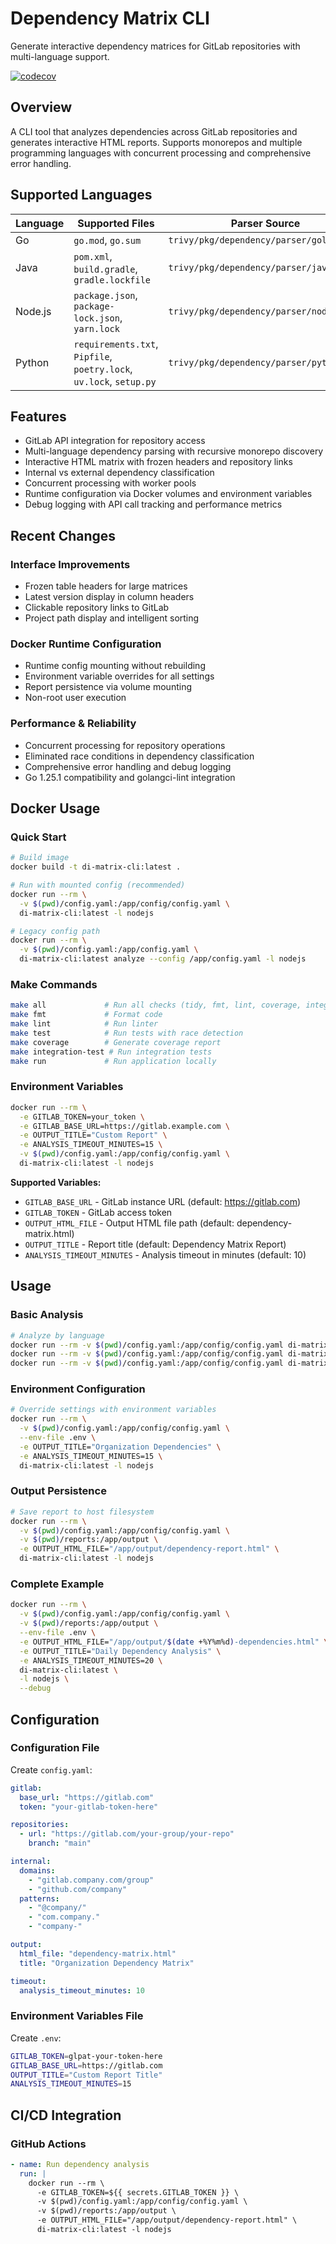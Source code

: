 # Dependency Matrix CLI

Generate interactive dependency matrices for GitLab repositories with multi-language support.

[![codecov](https://codecov.io/gh/smirnoffmg/di-matrix-cli/graph/badge.svg?token=QODUOL3T3V)](https://codecov.io/gh/smirnoffmg/di-matrix-cli)

## Overview

A CLI tool that analyzes dependencies across GitLab repositories and generates interactive HTML reports. Supports monorepos and multiple programming languages with concurrent processing and comprehensive error handling.

## Supported Languages

| Language | Supported Files                                                     | Parser Source                            |
| -------- | ------------------------------------------------------------------- | ---------------------------------------- |
| Go       | `go.mod`, `go.sum`                                                  | `trivy/pkg/dependency/parser/golang/mod` |
| Java     | `pom.xml`, `build.gradle`, `gradle.lockfile`                        | `trivy/pkg/dependency/parser/java`       |
| Node.js  | `package.json`, `package-lock.json`, `yarn.lock`                    | `trivy/pkg/dependency/parser/nodejs`     |
| Python   | `requirements.txt`, `Pipfile`, `poetry.lock`, `uv.lock`, `setup.py` | `trivy/pkg/dependency/parser/python`     |

## Features

- GitLab API integration for repository access
- Multi-language dependency parsing with recursive monorepo discovery
- Interactive HTML matrix with frozen headers and repository links
- Internal vs external dependency classification
- Concurrent processing with worker pools
- Runtime configuration via Docker volumes and environment variables
- Debug logging with API call tracking and performance metrics

## Recent Changes

### Interface Improvements
- Frozen table headers for large matrices
- Latest version display in column headers
- Clickable repository links to GitLab
- Project path display and intelligent sorting

### Docker Runtime Configuration
- Runtime config mounting without rebuilding
- Environment variable overrides for all settings
- Report persistence via volume mounting
- Non-root user execution

### Performance & Reliability
- Concurrent processing for repository operations
- Eliminated race conditions in dependency classification
- Comprehensive error handling and debug logging
- Go 1.25.1 compatibility and golangci-lint integration

## Docker Usage

### Quick Start

```bash
# Build image
docker build -t di-matrix-cli:latest .

# Run with mounted config (recommended)
docker run --rm \
  -v $(pwd)/config.yaml:/app/config/config.yaml \
  di-matrix-cli:latest -l nodejs

# Legacy config path
docker run --rm \
  -v $(pwd)/config.yaml:/app/config.yaml \
  di-matrix-cli:latest analyze --config /app/config.yaml -l nodejs
```

### Make Commands

```bash
make all             # Run all checks (tidy, fmt, lint, coverage, integration-test)
make fmt             # Format code
make lint            # Run linter
make test            # Run tests with race detection
make coverage        # Generate coverage report
make integration-test # Run integration tests
make run             # Run application locally
```

### Environment Variables

```bash
docker run --rm \
  -e GITLAB_TOKEN=your_token \
  -e GITLAB_BASE_URL=https://gitlab.example.com \
  -e OUTPUT_TITLE="Custom Report" \
  -e ANALYSIS_TIMEOUT_MINUTES=15 \
  -v $(pwd)/config.yaml:/app/config/config.yaml \
  di-matrix-cli:latest -l nodejs
```

**Supported Variables:**
- `GITLAB_BASE_URL` - GitLab instance URL (default: https://gitlab.com)
- `GITLAB_TOKEN` - GitLab access token
- `OUTPUT_HTML_FILE` - Output HTML file path (default: dependency-matrix.html)
- `OUTPUT_TITLE` - Report title (default: Dependency Matrix Report)
- `ANALYSIS_TIMEOUT_MINUTES` - Analysis timeout in minutes (default: 10)

## Usage

### Basic Analysis

```bash
# Analyze by language
docker run --rm -v $(pwd)/config.yaml:/app/config/config.yaml di-matrix-cli:latest -l nodejs
docker run --rm -v $(pwd)/config.yaml:/app/config/config.yaml di-matrix-cli:latest -l go
docker run --rm -v $(pwd)/config.yaml:/app/config/config.yaml di-matrix-cli:latest -l python
```

### Environment Configuration

```bash
# Override settings with environment variables
docker run --rm \
  -v $(pwd)/config.yaml:/app/config/config.yaml \
  --env-file .env \
  -e OUTPUT_TITLE="Organization Dependencies" \
  -e ANALYSIS_TIMEOUT_MINUTES=15 \
  di-matrix-cli:latest -l nodejs
```

### Output Persistence

```bash
# Save report to host filesystem
docker run --rm \
  -v $(pwd)/config.yaml:/app/config/config.yaml \
  -v $(pwd)/reports:/app/output \
  -e OUTPUT_HTML_FILE="/app/output/dependency-report.html" \
  di-matrix-cli:latest -l nodejs
```

### Complete Example

```bash
docker run --rm \
  -v $(pwd)/config.yaml:/app/config/config.yaml \
  -v $(pwd)/reports:/app/output \
  --env-file .env \
  -e OUTPUT_HTML_FILE="/app/output/$(date +%Y%m%d)-dependencies.html" \
  -e OUTPUT_TITLE="Daily Dependency Analysis" \
  -e ANALYSIS_TIMEOUT_MINUTES=20 \
  di-matrix-cli:latest \
  -l nodejs \
  --debug
```

## Configuration

### Configuration File

Create `config.yaml`:

```yaml
gitlab:
  base_url: "https://gitlab.com"
  token: "your-gitlab-token-here"

repositories:
  - url: "https://gitlab.com/your-group/your-repo"
    branch: "main"

internal:
  domains:
    - "gitlab.company.com/group"
    - "github.com/company"
  patterns:
    - "@company/"
    - "com.company."
    - "company-"

output:
  html_file: "dependency-matrix.html"
  title: "Organization Dependency Matrix"

timeout:
  analysis_timeout_minutes: 10
```

### Environment Variables File

Create `.env`:

```bash
GITLAB_TOKEN=glpat-your-token-here
GITLAB_BASE_URL=https://gitlab.com
OUTPUT_TITLE="Custom Report Title"
ANALYSIS_TIMEOUT_MINUTES=15
```

## CI/CD Integration

### GitHub Actions

```yaml
- name: Run dependency analysis
  run: |
    docker run --rm \
      -e GITLAB_TOKEN=${{ secrets.GITLAB_TOKEN }} \
      -v $(pwd)/config.yaml:/app/config/config.yaml \
      -v $(pwd)/reports:/app/output \
      -e OUTPUT_HTML_FILE="/app/output/dependency-report.html" \
      di-matrix-cli:latest -l nodejs
```
